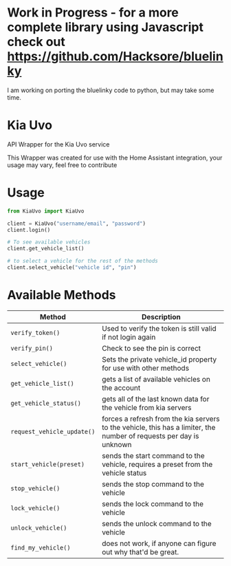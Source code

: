 # Work in Progress - for a more complete library using Javascript check out https://github.com/Hacksore/bluelinky

I am working on porting the bluelinky code to python, but may take some time.

# Kia Uvo

API Wrapper for the Kia Uvo service

This Wrapper was created for use with the Home Assistant integration, your usage may vary, feel free to contribute


# Usage

```python
from KiaUvo import KiaUvo

client = KiaUvo("username/email", "password")
client.login()

# To see available vehicles
client.get_vehicle_list()

# to select a vehicle for the rest of the methods
client.select_vehicle("vehicle id", "pin")
```

# Available Methods

| Method | Description | 
| --- | --- |
| `verify_token()` | Used to verify the token is still valid if not login again |
| `verify_pin()` | Check to see the pin is correct |
| `select_vehicle()` | Sets the private vehicle_id property for use with other methods |
| `get_vehicle_list()` | gets a list of available vehicles on the account |
| `get_vehicle_status()` | gets all of the last known data for the vehicle from kia servers |
| `request_vehicle_update()` | forces a refresh from the kia servers to the vehicle, this has a limiter, the number of requests per day is unknown |
| `start_vehicle(preset)` | sends the start command to the vehicle, requires a preset from the vehicle status |
| `stop_vehicle()` | sends the stop command to the vehicle |
| `lock_vehicle()` | sends the lock command to the vehicle |
| `unlock_vehicle()` | sends the unlock command to the vehicle |
| `find_my_vehicle()` | does not work, if anyone can figure out why that'd be great. |
